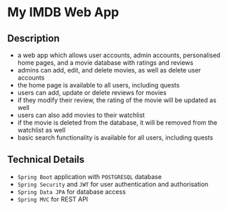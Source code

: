 # My IMDB Web App

## Description
* a web app which allows user accounts, admin accounts, personalised home pages, and a movie database with ratings and reviews
* admins can add, edit, and delete movies, as well as delete user accounts
* the home page is available to all users, including quests
* users can add, update or delete reviews for movies
* if they modify their review, the rating of the movie will be updated as well
* users can also add movies to their watchlist
* if the movie is deleted from the database, it will be removed from the watchlist as well
* basic search functionality is available for all users, including quests


## Technical Details
* ```Spring Boot``` application with ```POSTGRESQL``` database
* ```Spring Security``` and ```JWT``` for user authentication and authorisation
* ```Spring Data JPA``` for database access
* ```Spring MVC``` for REST API
